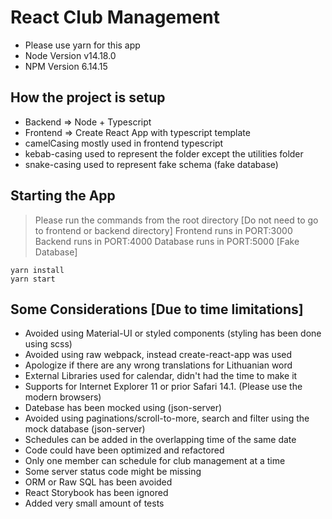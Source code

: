 # React Club Management

- Please use yarn for this app
- Node Version v14.18.0
- NPM Version 6.14.15

## How the project is setup

- Backend => Node + Typescript
- Frontend => Create React App with typescript template
- camelCasing mostly used in frontend typescript
- kebab-casing used to represent the folder except the utilities folder
- snake-casing used to represent fake schema (fake database)

## Starting the App

> Please run the commands from the root directory [Do not need to go to frontend or backend directory]
> Frontend runs in PORT:3000
> Backend runs in PORT:4000
> Database runs in PORT:5000 [Fake Database]

```shell
yarn install
yarn start
```

## Some Considerations [Due to time limitations]

- Avoided using Material-UI or styled components (styling has been done using scss)
- Avoided using raw webpack, instead create-react-app was used
- Apologize if there are any wrong translations for Lithuanian word
- External Libraries used for calendar, didn't had the time to make it
- Supports for Internet Explorer 11 or prior Safari 14.1. (Please use the modern browsers)
- Datebase has been mocked using (json-server)
- Avoided using paginations/scroll-to-more, search and filter using the mock database (json-server)
- Schedules can be added in the overlapping time of the same date
- Code could have been optimized and refactored
- Only one member can schedule for club management at a time
- Some server status code might be missing
- ORM or Raw SQL has been avoided
- React Storybook has been ignored
- Added very small amount of tests